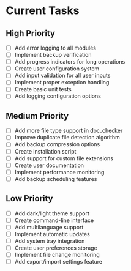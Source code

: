 # Current Tasks

## High Priority
- [ ] Add error logging to all modules
- [ ] Implement backup verification
- [ ] Add progress indicators for long operations
- [ ] Create user configuration system
- [ ] Add input validation for all user inputs
- [ ] Implement proper exception handling
- [ ] Create basic unit tests
- [ ] Add logging configuration options

## Medium Priority
- [ ] Add more file type support in doc_checker
- [ ] Improve duplicate file detection algorithm
- [ ] Add backup compression options
- [ ] Create installation script
- [ ] Add support for custom file extensions
- [ ] Create user documentation
- [ ] Implement performance monitoring
- [ ] Add backup scheduling features

## Low Priority
- [ ] Add dark/light theme support
- [ ] Create command-line interface
- [ ] Add multilanguage support
- [ ] Implement automatic updates
- [ ] Add system tray integration
- [ ] Create user preferences storage
- [ ] Implement file change monitoring
- [ ] Add export/import settings feature
